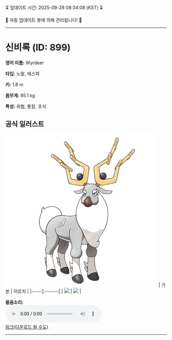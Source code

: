 
⏳ 업데이트 시간: 2025-09-28 08:34:08 (KST) ⏳

🤖 자동 업데이트 봇에 의해 관리됩니다! 🤖

---

# 신비록 (ID: 899)
**영어 이름:** Wyrdeer

**타입:** 노말, 에스퍼

**키:** 1.8 m

**몸무게:** 95.1 kg

**특성:** 위협, 통찰, 초식

## 공식 일러스트
![](https://raw.githubusercontent.com/PokeAPI/sprites/master/sprites/pokemon/other/official-artwork/899.png)
| 기본 | 이로치 |
|:----:|:------:|
| <img src="http://play.pokemonshowdown.com/sprites/ani/wyrdeer.gif" width="200"> | <img src="http://play.pokemonshowdown.com/sprites/ani-shiny/wyrdeer.gif" width="200"> |

**울음소리:**<br><audio controls src="https://raw.githubusercontent.com/PokeAPI/cries/main/cries/pokemon/latest/899.ogg"></audio><br> [링크(다운로드 될 수도)](https://raw.githubusercontent.com/PokeAPI/cries/main/cries/pokemon/latest/899.ogg)


---
